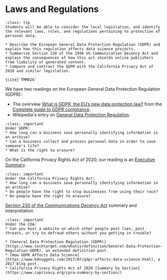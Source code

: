 # Laws and Regulations

```{admonition} Learning Outcome
:class: tip
Students will be able to consider the local legislation, and identify the relevant laws, rules, and regulations pertaining to protection of personal data.
```

```{admonition} Sample Tasks
* Describe the European General Data Protection Regulation (GDPR) and explain how this regulation affects data science projects.
* Summarize Section 230 of the 1996 US Communication Decency Act and explain the consequences of how this act shields online publishers from liability of generated content.
* Compare and contrast the GDPR with the California Privacy Act of 2018 and similar legislation.

{cite}`TMM026`
```
We have two readings on the European General Data Protection Regulation (GDPR):
* The overview [What is GDPR, the EU’s new data protection law?](https://gdpr.eu/what-is-gdpr/) from the [Complete guide to GDPR compliance](https://gdpr.eu/).
* Wikipedia's entry on [General Data Protection Regulation](https://en.wikipedia.org/wiki/General_Data_Protection_Regulation).

	
```{admonition} Reading Questions
:class: important
Under GDPR:
* How long can a business save personally identifying information in an archive?
* Can a business collect and process personal data in order to save someone's life?
* What is the right to erasure?
```	

On the California Privacy Rights Act of 2020, our reading is an [Executive Summary](https://www.caprivacy.org/cpra-exec-summary/).
  
```{admonition} Reading Questions
:class: important
Under the California Privacy Rights Act:
* How long can a business save personally identifying information in an archive?
* Do people have the right to stop businesses from using their race?
* Do people have the right to erasure?
```	

[Section 230 of the Communications Decency Act](https://www.eff.org/issues/cda230) summary and interpretation.

```{admonition} Reading Question
:class: important
Under the CDA:
* Can you host a website on which other people post lies, post threats, or try to defraud others without you getting in trouble?
```	


```{admonition} Further Resources
* [General Data Protection Regulation (GDPR)](https://www.techtarget.com/whatis/definition/General-Data-Protection-Regulation-GDPR), an extended definition post.
* [How GDPR Affects Data Science](https://www.kdnuggets.com/2017/07/gdpr-affects-data-science.html), a 2017 blog post.
* California Privacy Rights Act of 2020 [Summary by Section](https://www.caprivacy.org/cpra-summary-by-section/)
```

